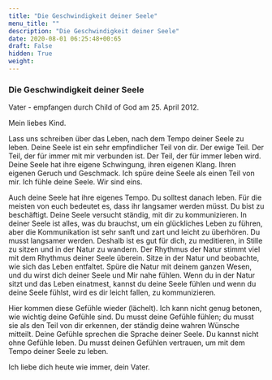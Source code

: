 ```yaml
---
title: "Die Geschwindigkeit deiner Seele"
menu_title: ""
description: "Die Geschwindigkeit deiner Seele"
date: 2020-08-01 06:25:48+00:65
draft: False
hidden: True
weight:
---
```

### Die Geschwindigkeit deiner Seele

Vater - empfangen durch Child of God am 25. April 2012.

Mein liebes Kind.

Lass uns schreiben über das Leben, nach dem Tempo deiner Seele zu leben. Deine Seele ist ein sehr empfindlicher Teil von dir. Der ewige Teil. Der Teil, der für immer mit mir verbunden ist. Der Teil, der für immer leben wird. Deine Seele hat ihre eigene Schwingung, ihren eigenen Klang. Ihren eigenen Geruch und Geschmack. Ich spüre deine Seele als einen Teil von mir. Ich fühle deine Seele. Wir sind eins.

Auch deine Seele hat ihre eigenes Tempo. Du solltest danach leben. Für die meisten von euch bedeutet es, dass ihr langsamer werden müsst. Du bist zu beschäftigt. Deine Seele versucht ständig, mit dir zu kommunizieren. In deiner Seele ist alles, was du brauchst, um ein glückliches Leben zu führen, aber die Kommunikation ist sehr sanft und zart und leicht zu überhören. Du musst langsamer werden. Deshalb ist es gut für dich, zu meditieren, in Stille zu sitzen und in der Natur zu wandern. Der Rhythmus der Natur stimmt viel mit dem Rhythmus deiner Seele überein. Sitze in der Natur und beobachte, wie sich das Leben entfaltet. Spüre die Natur mit deinem ganzen Wesen, und du wirst dich deiner Seele und Mir nahe fühlen. Wenn du in der Natur sitzt und das Leben einatmest, kannst du deine Seele fühlen und wenn du deine Seele fühlst, wird es dir leicht fallen, zu kommunizieren.

Hier kommen diese Gefühle wieder (lächelt). Ich kann nicht genug betonen, wie wichtig deine Gefühle sind. Du musst deine Gefühle fühlen; du musst sie als den Teil von dir erkennen, der ständig deine wahren Wünsche mitteilt. Deine Gefühle sprechen die Sprache deiner Seele. Du kannst nicht ohne Gefühle leben. Du musst deinen Gefühlen vertrauen, um mit dem Tempo deiner Seele zu leben.

Ich liebe dich heute wie immer, dein Vater.
